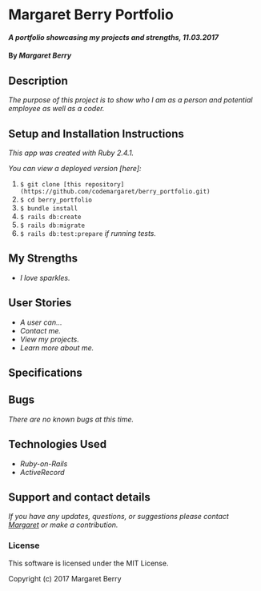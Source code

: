 # Margaret Berry Portfolio

#### _A portfolio showcasing my projects and strengths, 11.03.2017_

#### By _Margaret Berry_

## Description
_The purpose of this project is to show who I am as a person and potential employee as well as a coder._

## Setup and Installation Instructions
_This app was created with Ruby 2.4.1._

_You can view a deployed version [here]:_

1. `$ git clone [this repository](https://github.com/codemargaret/berry_portfolio.git)`
2. `$ cd berry_portfolio`
3. `$ bundle install`
4. `$ rails db:create`
5. `$ rails db:migrate`
6. `$ rails db:test:prepare` _if running tests._

## My Strengths
* _I love sparkles._

## User Stories
* _A user can..._
* _Contact me._
* _View my projects._
* _Learn more about me._

## Specifications

## Bugs
_There are no known bugs at this time._

## Technologies Used
* _Ruby-on-Rails_
* _ActiveRecord_

## Support and contact details

_If you have any updates, questions, or suggestions please contact [Margaret] or make a contribution._

[Margaret]: mailto:codeberry1@gmail.com

### License
This software is licensed under the MIT License.

Copyright (c) 2017 Margaret Berry
